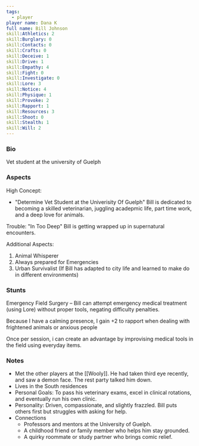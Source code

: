 ```yaml
---
tags:
  - player
player name: Dana K
full name: Bill Johnson
skill:Athletics: 2
skill:Burglary: 0
skill:Contacts: 0
skill:Crafts: 0
skill:Deceive: 1
skill:Drive: 1
skill:Empathy: 4
skill:Fight: 0
skill:Investigate: 0
skill:Lore: 3
skill:Notice: 4
skill:Physique: 1
skill:Provoke: 2
skill:Rapport: 1
skill:Resources: 3
skill:Shoot: 0
skill:Stealth: 1
skill:Will: 2
---
```


### Bio
Vet student at the university of Guelph

### Aspects

High Concept:
- "Determine Vet Student at the Univerisity Of Guelph"
Bill is dedicated to  becoming a skilled veterinarian, juggling acadepmic life, part time work, and a deep love for animals.

Trouble:
"In Too Deep" Bill is getting wrapped up in supernatural encounters.

Additional Aspects:
1. Animal Whisperer
2. Always prepared for Emergencies
3. Urban Survivalist (If Bill has adapted to city life and learned to make do in different environments)


### Stunts
Emergency Field Surgery –  Bill can attempt emergency medical treatment (using Lore) without proper tools, negating difficulty penalties.

Because I have a calming presence, I gain +2 to rapport when dealing with frightened animals or anxious people

Once per session, i can create an advantage by improvising medical tools in the field using everyday items.

### Notes

- Met the other players at the [[Wooly]]. He had taken third eye recently, and saw a demon face. The rest party talked him down.
- Lives in the South residences
- Personal Goals: To pass his veterinary exams, excel in clinical rotations, and eventually run his own clinic.
- Personality: Driven, compassionate, and slightly frazzled. Bill puts others first but struggles with asking for help.
- Connections
  - Professors and mentors at the University of Guelph.
  - A childhood friend or family member who helps him stay grounded.
  - A quirky roommate or study partner who brings comic relief.


